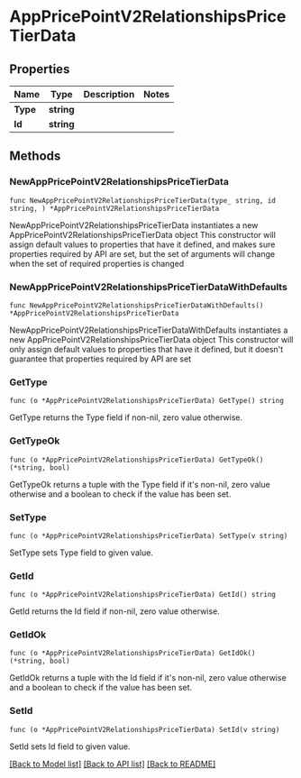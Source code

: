 # AppPricePointV2RelationshipsPriceTierData

## Properties

Name | Type | Description | Notes
------------ | ------------- | ------------- | -------------
**Type** | **string** |  | 
**Id** | **string** |  | 

## Methods

### NewAppPricePointV2RelationshipsPriceTierData

`func NewAppPricePointV2RelationshipsPriceTierData(type_ string, id string, ) *AppPricePointV2RelationshipsPriceTierData`

NewAppPricePointV2RelationshipsPriceTierData instantiates a new AppPricePointV2RelationshipsPriceTierData object
This constructor will assign default values to properties that have it defined,
and makes sure properties required by API are set, but the set of arguments
will change when the set of required properties is changed

### NewAppPricePointV2RelationshipsPriceTierDataWithDefaults

`func NewAppPricePointV2RelationshipsPriceTierDataWithDefaults() *AppPricePointV2RelationshipsPriceTierData`

NewAppPricePointV2RelationshipsPriceTierDataWithDefaults instantiates a new AppPricePointV2RelationshipsPriceTierData object
This constructor will only assign default values to properties that have it defined,
but it doesn't guarantee that properties required by API are set

### GetType

`func (o *AppPricePointV2RelationshipsPriceTierData) GetType() string`

GetType returns the Type field if non-nil, zero value otherwise.

### GetTypeOk

`func (o *AppPricePointV2RelationshipsPriceTierData) GetTypeOk() (*string, bool)`

GetTypeOk returns a tuple with the Type field if it's non-nil, zero value otherwise
and a boolean to check if the value has been set.

### SetType

`func (o *AppPricePointV2RelationshipsPriceTierData) SetType(v string)`

SetType sets Type field to given value.


### GetId

`func (o *AppPricePointV2RelationshipsPriceTierData) GetId() string`

GetId returns the Id field if non-nil, zero value otherwise.

### GetIdOk

`func (o *AppPricePointV2RelationshipsPriceTierData) GetIdOk() (*string, bool)`

GetIdOk returns a tuple with the Id field if it's non-nil, zero value otherwise
and a boolean to check if the value has been set.

### SetId

`func (o *AppPricePointV2RelationshipsPriceTierData) SetId(v string)`

SetId sets Id field to given value.



[[Back to Model list]](../README.md#documentation-for-models) [[Back to API list]](../README.md#documentation-for-api-endpoints) [[Back to README]](../README.md)


